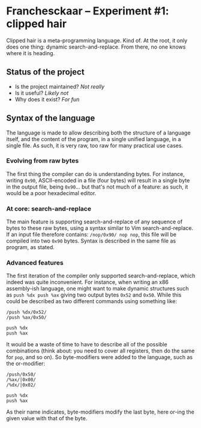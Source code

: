 # Franchesckaar – Experiment #1: clipped hair

Clipped hair is a meta-programming language. Kind of. At the root, it only does 
one thing: dynamic search-and-replace. From there, no one knows where it is 
heading.

## Status of the project

- Is the project maintained? *Not really*
- Is it useful? *Likely not*
- Why does it exist? *For fun*

## Syntax of the language

The language is made to allow describing both the structure of a language 
itself, and the content of the program, in a single unified language, in a 
single file. As such, it is very raw, too raw for many practical use cases.

### Evolving from raw bytes

The first thing the compiler can do is understanding bytes. For instance, 
writing `0x90`, ASCII-encoded in a file (four bytes) will result in a single 
byte in the output file, being `0x90`… but that's not much of a feature: as 
such, it would be a poor hexadecimal editor.

### At core: search-and-replace

The main feature is supporting search-and-replace of any sequence of bytes to 
these raw bytes, using a syntax similar to Vim search-and-replace. If an input 
file therefore contains: `/nop/0x90/ nop nop`, this file will be compiled into 
two `0x90` bytes. Syntax is described in the same file as program, as stated.

### Advanced features

The first iteration of the compiler only supported search-and-replace, which 
indeed was quite inconvenient. For instance, when writing an x86 assembly-ish 
language, one might want to make dynamic structures such as `push %dx push %ax` 
giving two output bytes `0x52` and `0x50`. While this could be described as two 
different commands using something like:

```
/push %dx/0x52/
/push %ax/0x50/

push %dx
push %ax
```

It would be a waste of time to have to describe all of the possible 
combinations (think about: you need to cover all registers, then do the same 
for `pop`, and so on). So byte-modifiers were added to the language, such as 
the or-modifier:

```
/push/0x50/
/%ax/|0x00/
/%dx/|0x02/

push %dx
push %ax
```

As their name indicates, byte-modifiers modify the last byte, here or-ing the 
given value with that of the byte.
